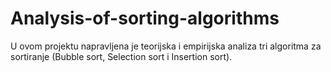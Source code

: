 # Analysis-of-sorting-algorithms
U ovom projektu napravljena je teorijska i empirijska analiza tri algoritma za sortiranje (Bubble sort, Selection sort i Insertion sort).

